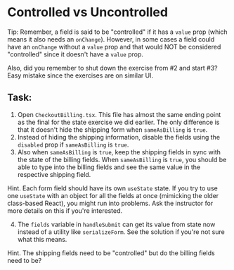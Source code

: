 # Controlled vs Uncontrolled

Tip: Remember, a field is said to be "controlled" if it has a `value` prop (which means it also needs an `onChange`). However, in some cases a field could have an `onChange` without a `value` prop and that would NOT be considered "controlled" since it doesn't have a `value` prop.

Also, did you remember to shut down the exercise from #2 and start #3? Easy mistake since the exercises are on similar UI.

## Task:

1. Open `CheckoutBilling.tsx`. This file has almost the same ending point as the final for the state exercise we did earlier. The only difference is that it doesn't hide the shipping form when `sameAsBilling` is `true`.
2. Instead of hiding the shipping information, disable the fields using the `disabled` prop if `sameAsBilling` is `true`.
3. Also when `sameAsBilling` is `true`, keep the shipping fields in sync with the state of the billing fields. When `sameAsBilling` is `true`, you should be able to type into the billing fields and see the same value in the respective shipping field.

Hint. Each form field should have its own `useState` state. If you try to use one `useState` with an object for all the fields at once (mimicking the older class-based React), you might run into problems. Ask the instructor for more details on this if you're interested.

4. The `fields` variable in `handleSubmit` can get its value from state now instead of a utility like `serializeForm`. See the solution if you're not sure what this means.

Hint. The shipping fields need to be "controlled" but do the billing fields need to be?
